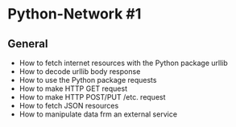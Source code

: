 # Python-Network #1
## General
- How to fetch internet resources with the Python package urllib
- How to decode urllib body response
- How to use the Python package requests
- How to make HTTP GET request
- How to make HTTP POST/PUT /etc. request
- How to fetch JSON resources
- How to manipulate data frm an external service
